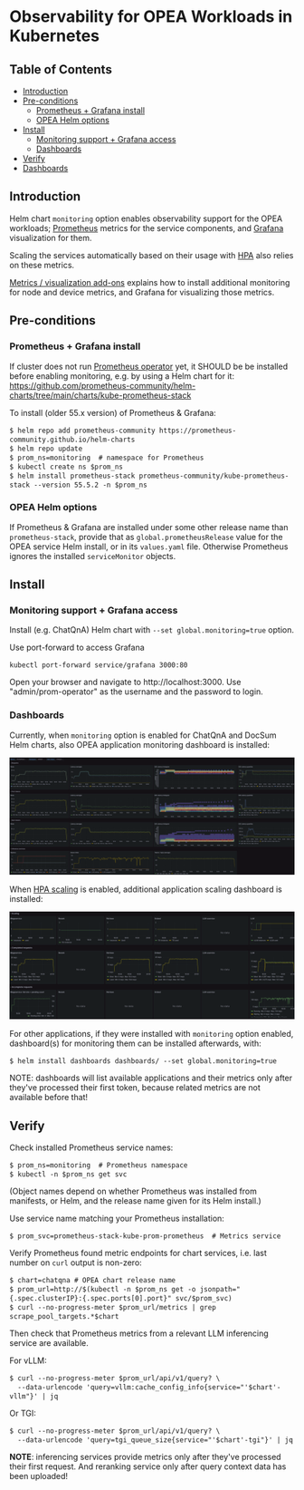 # Observability for OPEA Workloads in Kubernetes

## Table of Contents

- [Introduction](#introduction)
- [Pre-conditions](#pre-conditions)
  - [Prometheus + Grafana install](#prometheus--grafana-install)
  - [OPEA Helm options](#opea-helm-options)
- [Install](#install)
  - [Monitoring support + Grafana access](#monitoring-support--grafana-access)
  - [Dashboards](#dashboards)
- [Verify](#verify)
- [Dashboards](#dashboards)

## Introduction

Helm chart `monitoring` option enables observability support for the OPEA workloads;
[Prometheus](https://prometheus.io/) metrics for the service components,
and [Grafana](https://grafana.com/) visualization for them.

Scaling the services automatically based on their usage with [HPA](HPA.md) also relies on these metrics.

[Metrics / visualization add-ons](../kubernetes-addons/Observability/README.md)
explains how to install additional monitoring for node and device metrics,
and Grafana for visualizing those metrics.

## Pre-conditions

### Prometheus + Grafana install

If cluster does not run [Prometheus operator](https://github.com/prometheus-operator/kube-prometheus)
yet, it SHOULD be be installed before enabling monitoring, e.g. by using a Helm chart for it:
https://github.com/prometheus-community/helm-charts/tree/main/charts/kube-prometheus-stack

To install (older 55.x version) of Prometheus & Grafana:

```console
$ helm repo add prometheus-community https://prometheus-community.github.io/helm-charts
$ helm repo update
$ prom_ns=monitoring  # namespace for Prometheus
$ kubectl create ns $prom_ns
$ helm install prometheus-stack prometheus-community/kube-prometheus-stack --version 55.5.2 -n $prom_ns
```

### OPEA Helm options

If Prometheus & Grafana are installed under some other release name than `prometheus-stack`,
provide that as `global.prometheusRelease` value for the OPEA service Helm install,
or in its `values.yaml` file. Otherwise Prometheus ignores the installed
`serviceMonitor` objects.

## Install

### Monitoring support + Grafana access

Install (e.g. ChatQnA) Helm chart with `--set global.monitoring=true` option.

Use port-forward to access Grafana

```
kubectl port-forward service/grafana 3000:80
```

Open your browser and navigate to http://localhost:3000. Use
"admin/prom-operator" as the username and the password to login.

### Dashboards

Currently, when `monitoring` option is enabled for ChatQnA and DocSum
Helm charts, also OPEA application monitoring dashboard is installed:

![Metrics dashboard](./assets/opea-metrics.png)

When [HPA scaling](HPA.md) is enabled, additional application scaling
dashboard is installed:

![Scaling dashboard](./assets/opea-scaling.png)

For other applications, if they were installed with `monitoring`
option enabled, dashboard(s) for monitoring them can be installed
afterwards, with:

```
$ helm install dashboards dashboards/ --set global.monitoring=true
```

NOTE: dashboards will list available applications and their metrics
only after they've processed their first token, because related
metrics are not available before that!

## Verify

Check installed Prometheus service names:

```console
$ prom_ns=monitoring  # Prometheus namespace
$ kubectl -n $prom_ns get svc
```

(Object names depend on whether Prometheus was installed from manifests, or Helm,
and the release name given for its Helm install.)

Use service name matching your Prometheus installation:

```console
$ prom_svc=prometheus-stack-kube-prom-prometheus  # Metrics service
```

Verify Prometheus found metric endpoints for chart services, i.e. last number on `curl` output is non-zero:

```console
$ chart=chatqna # OPEA chart release name
$ prom_url=http://$(kubectl -n $prom_ns get -o jsonpath="{.spec.clusterIP}:{.spec.ports[0].port}" svc/$prom_svc)
$ curl --no-progress-meter $prom_url/metrics | grep scrape_pool_targets.*$chart
```

Then check that Prometheus metrics from a relevant LLM inferencing service are available.

For vLLM:

```console
$ curl --no-progress-meter $prom_url/api/v1/query? \
  --data-urlencode 'query=vllm:cache_config_info{service="'$chart'-vllm"}' | jq
```

Or TGI:

```console
$ curl --no-progress-meter $prom_url/api/v1/query? \
  --data-urlencode 'query=tgi_queue_size{service="'$chart'-tgi"}' | jq
```

**NOTE**: inferencing services provide metrics only after they've processed their first request.
And reranking service only after query context data has been uploaded!
